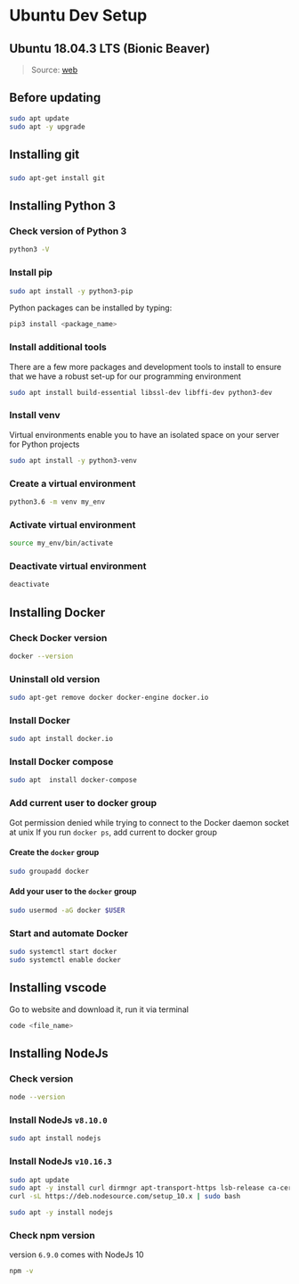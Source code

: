 [_metadata_:author]:    - ""
[_metadata_:date]:      - "10/08/2019"

# Ubuntu Dev Setup
## Ubuntu 18.04.3 LTS (Bionic Beaver)
> Source: [web](http://releases.ubuntu.com/18.04/)

## Before updating
```bash
sudo apt update
sudo apt -y upgrade
```

## Installing git
###
```bash
sudo apt-get install git
```

## Installing Python 3
### Check version of Python 3
```bash
python3 -V
```

### Install pip
```bash
sudo apt install -y python3-pip
```

Python packages can be installed by typing:
```bash
pip3 install <package_name>
```

### Install additional tools
There are a few more packages and development tools to install to ensure that we have a robust set-up for our programming environment
```bash
sudo apt install build-essential libssl-dev libffi-dev python3-dev
```

### Install venv
Virtual environments enable you to have an isolated space on your server for Python projects
```bash
sudo apt install -y python3-venv
```

### Create a virtual environment
```bash
python3.6 -m venv my_env
```

### Activate virtual environment
```bash
source my_env/bin/activate
```

### Deactivate virtual environment
```bash
deactivate
```

## Installing Docker
### Check Docker version
```bash
docker --version
```

### Uninstall old version
```bash
sudo apt-get remove docker docker-engine docker.io
```

### Install Docker
```bash
sudo apt install docker.io
```

### Install Docker compose
```bash
sudo apt  install docker-compose
```

### Add current user to docker group
Got permission denied while trying to connect to the Docker daemon socket at unix If you run `docker ps`, add current to docker group

#### Create the `docker` group
```bash
sudo groupadd docker
```
#### Add your user to the `docker` group
```bash
sudo usermod -aG docker $USER
```

### Start and automate Docker
```bash
sudo systemctl start docker
sudo systemctl enable docker
```

## Installing vscode
Go to website and download it, run it via terminal
```bash
code <file_name>
```

## Installing NodeJs
### Check version
```bash
node --version
```

### Install NodeJs `v8.10.0` 
```bash
sudo apt install nodejs
```

### Install NodeJs `v10.16.3`
```bash
sudo apt update
sudo apt -y install curl dirmngr apt-transport-https lsb-release ca-certificates
curl -sL https://deb.nodesource.com/setup_10.x | sudo bash

sudo apt -y install nodejs
```

### Check npm version
version `6.9.0` comes with NodeJs 10
```bash
npm -v
```
